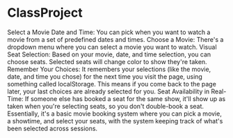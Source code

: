 # ClassProject
Select a Movie Date and Time: You can pick when you want to watch a movie from a set of predefined dates and times.
Choose a Movie: There's a dropdown menu where you can select a movie you want to watch.
Visual Seat Selection: Based on your movie, date, and time selection, you can choose seats. Selected seats will change color to show they're taken.
Remember Your Choices: It remembers your selections (like the movie, date, and time you chose) for the next time you visit the page, using something called localStorage. This means if you come back to the page later, your last choices are already selected for you.
Seat Availability in Real-Time: If someone else has booked a seat for the same show, it'll show up as taken when you're selecting seats, so you don't double-book a seat.
Essentially, it's a basic movie booking system where you can pick a movie, a showtime, and select your seats, with the system keeping track of what's been selected across sessions.
